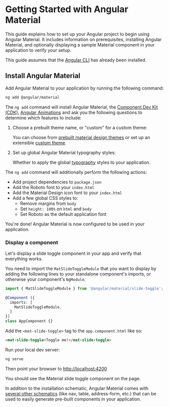 # Getting Started with Angular Material

This guide explains how to set up your Angular project to begin using Angular Material. It includes
information on prerequisites, installing Angular Material, and optionally displaying a sample
Material component in your application to verify your setup.

This guide assumes that the [Angular CLI](https://angular.dev/tools/cli/setup-local#install-the-angular-cli) has already been installed.

## Install Angular Material

Add Angular Material to your application by running the following command:

```bash
ng add @angular/material
```

The `ng add` command will install Angular Material, the
[Component Dev Kit (CDK)](https://material.angular.dev/cdk/categories),
[Angular Animations](https://angular.dev/guide/animations) and ask you the following questions to
determine which features to include:

1. Choose a prebuilt theme name, or "custom" for a custom theme:

   You can choose from [prebuilt material design themes](https://material.angular.dev/guide/theming#pre-built-themes) or set up an extensible [custom theme](https://material.angular.dev/guide/theming#defining-a-theme).

2. Set up global Angular Material typography styles:

   Whether to apply the global [typography](https://material.angular.dev/guide/typography) styles to your application.

The `ng add` command will additionally perform the following actions:

* Add project dependencies to `package.json`
* Add the Roboto font to your `index.html`
* Add the Material Design icon font to your `index.html`
* Add a few global CSS styles to:
  * Remove margins from `body`
  * Set `height: 100%` on `html` and `body`
  * Set Roboto as the default application font

You're done! Angular Material is now configured to be used in your application.

### Display a component

Let's display a slide toggle component in your app and verify that everything works.

You need to import the `MatSlideToggleModule` that you want to display by adding the following lines to
your standalone component's imports, or otherwise your component's `NgModule`.

```ts
import { MatSlideToggleModule } from '@angular/material/slide-toggle';

@Component ({
  imports: [
    MatSlideToggleModule,
  ]
})
class AppComponent {}
```

Add the `<mat-slide-toggle>` tag to the `app.component.html` like so:

```html
<mat-slide-toggle>Toggle me!</mat-slide-toggle>
```

Run your local dev server:

```bash
ng serve
```

Then point your browser to [http://localhost:4200](http://localhost:4200)

You should see the Material slide toggle component on the page.

In addition to the installation schematic, Angular Material comes with
[several other schematics](https://material.angular.dev/guide/schematics) (like nav, table,
address-form, etc.) that can be used to easily generate pre-built components in your application.
